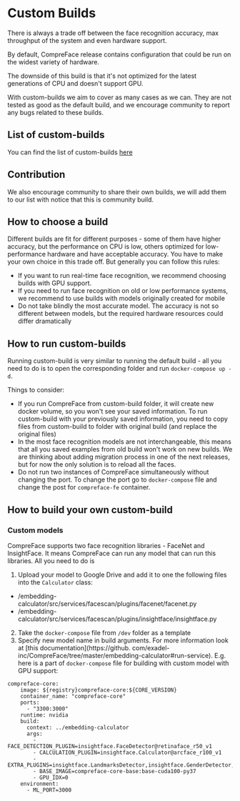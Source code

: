 # Custom Builds

There is always a trade off between the face recognition accuracy, max throughput of the system and even hardware support.

By default, CompreFace release contains configuration that could be run on the widest variety of hardware.

The downside of this build is that it's not optimized for the latest generations of CPU and doesn't support GPU.

With custom-builds we aim to cover as many cases as we can. They are not tested as good as the default build, and we encourage community
to report any bugs related to these builds.

## List of custom-builds

You can find the list of custom-builds [here](../custom-builds/README.md)


## Contribution
We also encourage community to share their own builds, we will add them to our list with notice that this is community build.

## How to choose a build

Different builds are fit for different purposes - some of them have higher accuracy, but the performance on CPU is low, others optimized
for low-performance hardware and have acceptable accuracy. You have to make your own choice in this trade off. But generally you can
follow this rules:

- If you want to run real-time face recognition, we recommend choosing builds with GPU support.
- If you need to run face recognition on old or low performance systems, we recommend to use builds with models originally created for
  mobile
- Do not take blindly the most accurate model. The accuracy is not so different between models, but the required hardware resources
  could differ dramatically
  

## How to run custom-builds

Running custom-build is very similar to running the default build - all you need to do is to open the corresponding folder and run 
`docker-compose up -d`.

Things to consider:
- If you run CompreFace from custom-build folder, it will create new docker volume, so you won't see your saved information. To run 
  custom-build with your previously saved information, you need to copy files from custom-build to folder with original build (and 
  replace the original files)
- In the most face recognition models are not interchangeable, this means that all you saved examples from old build won't work on new 
  builds. We are thinking about adding migration process in one of the next releases, but for now the only solution is to reload all the 
  faces.
- Do not run two instances of CompreFace simultaneously without changing the port. To change the port go to `docker-compose` file and 
  change the post for `compreface-fe` container.
  
## How to build your own custom-build

### Custom models

CompreFace supports two face recognition libraries - FaceNet and InsightFace. It means CompreFace can run any model that can run this 
libraries. All you need to do is
1. Upload your model to Google Drive and add it to one the following files into the `Calculator` class:
- /embedding-calculator/src/services/facescan/plugins/facenet/facenet.py
- /embedding-calculator/src/services/facescan/plugins/insightface/insightface.py
2. Take the `docker-compose` file from `/dev` folder as a template
3. Specify new model name in build arguments. For more information look at [this documentation](https://github.
   com/exadel-inc/CompreFace/tree/master/embedding-calculator#run-service). E.g. here is a part of `docker-compose` file for building with custom model with GPU support:
```
compreface-core:
    image: ${registry}compreface-core:${CORE_VERSION}
    container_name: "compreface-core"
    ports:
      - "3300:3000"
    runtime: nvidia
    build:
      context: ../embedding-calculator
      args:
        - FACE_DETECTION_PLUGIN=insightface.FaceDetector@retinaface_r50_v1
        - CALCULATION_PLUGIN=insightface.Calculator@arcface_r100_v1
        - EXTRA_PLUGINS=insightface.LandmarksDetector,insightface.GenderDetector,insightface.AgeDetector
        - BASE_IMAGE=compreface-core-base:base-cuda100-py37
        - GPU_IDX=0
    environment:
      - ML_PORT=3000
```
